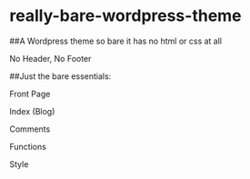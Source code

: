 # really-bare-wordpress-theme

##A Wordpress theme so bare it has no html or css at all

No Header, No Footer

##Just the bare essentials:

Front Page 

Index (Blog)

Comments

Functions

Style
